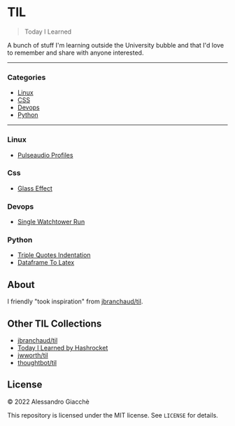 # TIL

> Today I Learned

A bunch of stuff I'm learning outside the University bubble and that I'd love to remember and share with anyone interested.

---

### Categories

* [Linux](#linux)
* [CSS](#css)
* [Devops](#devops)
* [Python](#python)

---

### Linux

- [Pulseaudio Profiles](linux/pulseaudio-profiles.md)

### Css

- [Glass Effect](css/glass-effect.md)

### Devops

- [Single Watchtower Run](devops/single-watchtower-run.md)

### Python

- [Triple Quotes Indentation](python/triple-quotes-indentation.md)
- [Dataframe To Latex](python/dataframe-to-latex.md)

## About

I friendly "took inspiration" from [jbranchaud/til](https://github.com/jbranchaud/til).

## Other TIL Collections

* [jbranchaud/til](https://github.com/jbranchaud/til)
* [Today I Learned by Hashrocket](https://til.hashrocket.com)
* [jwworth/til](https://github.com/jwworth/til)
* [thoughtbot/til](https://github.com/thoughtbot/til)

## License

&copy; 2022 Alessandro Giacchè

This repository is licensed under the MIT license. See `LICENSE` for
details.
